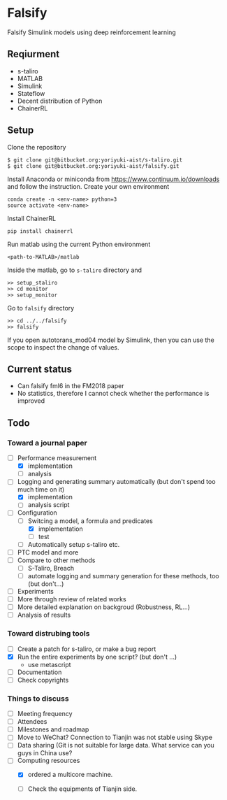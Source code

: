 # Falsify

Falsify Simulink models using deep reinforcement learning

## Reqiurment

- s-taliro
- MATLAB
- Simulink
- Stateflow
- Decent distribution of Python
- ChainerRL

## Setup

Clone the repository
```
$ git clone git@bitbucket.org:yoriyuki-aist/s-taliro.git
$ git clone git@bitbucket.org:yoriyuki-aist/falsify.git
```
Install Anaconda or miniconda from https://www.continuum.io/downloads and follow the instruction.
Create your own environment
````
conda create -n <env-name> python=3
source activate <env-name>
````
Install ChainerRL
````
pip install chainerrl
````
Run matlab using the current Python environment
```
<path-to-MATLAB>/matlab
```
Inside the matlab, go to `s-taliro` directory and
```
>> setup_staliro
>> cd monitor
>> setup_monitor
```
Go to `falsify` directory
```
>> cd ../../falsify
>> falsify
```
If you open autotorans_mod04 model by Simulink, then you can use the scope to inspect the change of values.

## Current status

- Can falsify fml6 in the FM2018 paper
- No statistics, therefore I cannot check whether the performance is improved

## Todo

### Toward a journal paper

- [ ] Performance measurement
	- [x] implementation
	- [ ] analysis
- [ ] Logging and generating summary automatically (but don't spend too much time on it)
	- [x] implementation
	- [ ] analysis script
- [ ] Configuration
	- [ ] Switcing a model, a formula and predicates
		- [x] implementation
		- [ ] test
	- [ ] Automatically setup s-taliro etc.
- [ ] PTC model and more
- [ ] Compare to other methods
	- [ ] S-Taliro, Breach
	- [ ] automate logging and summary generation for these methods, too (but don't...)
- [ ] Experiments
- [ ] More through review of related works
- [ ] More detailed explanation on backgroud (Robustness, RL...)
- [ ] Analysis of results

### Toward distrubing tools 

- [ ] Create a patch for s-taliro, or make a bug report
- [x] Run the entire experiments by one script? (but don't ...)
	 - use metascript
- [ ] Documentation
- [ ] Check copyrights

### Things to discuss

- [ ] Meeting frequency
- [ ] Attendees
- [ ] Milestones and roadmap
- [ ] Move to WeChat?  Connection to Tianjin was not stable using Skype
- [ ] Data sharing (Git is not suitable for large data.  What service can you guys in China use?
- [ ] Computing resources 
	- [x] ordered a multicore machine.  
	- [ ] Check the equipments of Tianjin side.
	